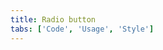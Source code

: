 ```yaml
---
title: Radio button
tabs: ['Code', 'Usage', 'Style']
---
```




<component
    name="Radio button"
    component="radio-button"
    variation="radio-button"
    experimental="true"
    hasReactVersion="true"
    hasVueVersion="radiobutton--default"
    >
</component>
<component-docs component="radio-button" experimental="true"></component-docs>
